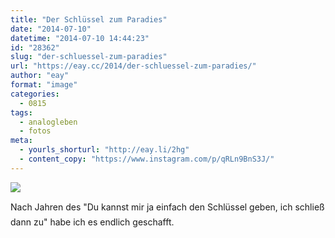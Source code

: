 ```yaml
---
title: "Der Schlüssel zum Paradies"
date: "2014-07-10"
datetime: "2014-07-10 14:44:23"
id: "28362"
slug: "der-schluessel-zum-paradies"
url: "https://eay.cc/2014/der-schluessel-zum-paradies/"
author: "eay"
format: "image"
categories:
  - 0815
tags:
  - analogleben
  - fotos
meta:
  - yourls_shorturl: "http://eay.li/2hg"
  - content_copy: "https://www.instagram.com/p/qRLn9BnS3J/"
---
```


![](https://eay.cc/uploads/2014/kneipenschluessel.jpg)

Nach Jahren des "Du kannst mir ja einfach den Schlüssel geben, ich schließ dann zu" habe ich es endlich geschafft.
